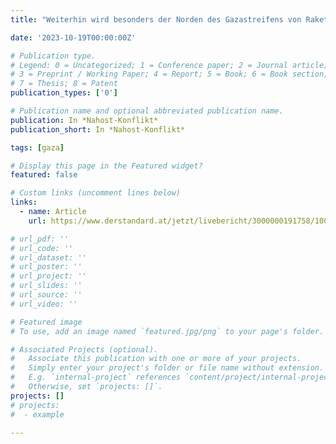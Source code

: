```yaml
---
title: "Weiterhin wird besonders der Norden des Gazastreifens von Raketen getroffen"

date: '2023-10-19T00:00:00Z'

# Publication type.
# Legend: 0 = Uncategorized; 1 = Conference paper; 2 = Journal article;
# 3 = Preprint / Working Paper; 4 = Report; 5 = Book; 6 = Book section;
# 7 = Thesis; 8 = Patent
publication_types: ['0']

# Publication name and optional abbreviated publication name.
publication: In *Nahost-Konflikt*
publication_short: In *Nahost-Konflikt*

tags: [gaza]

# Display this page in the Featured widget?
featured: false

# Custom links (uncomment lines below)
links:
  - name: Article
    url: https://www.derstandard.at/jetzt/livebericht/3000000191758/1000316962/aegypten-will-dauerhaft-gaza-hilfslieferungen-ueber-rafah-ermoeglichen?ref=live_red_content&responsive=false

# url_pdf: ''
# url_code: ''
# url_dataset: ''
# url_poster: ''
# url_project: ''
# url_slides: ''
# url_source: ''
# url_video: ''

# Featured image
# To use, add an image named `featured.jpg/png` to your page's folder.

# Associated Projects (optional).
#   Associate this publication with one or more of your projects.
#   Simply enter your project's folder or file name without extension.
#   E.g. `internal-project` references `content/project/internal-project/index.md`.
#   Otherwise, set `projects: []`.
projects: []
# projects:
#  - example

---
```

